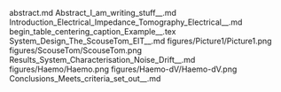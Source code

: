 abstract.md
Abstract_I_am_writing_stuff__.md
Introduction_Electrical_Impedance_Tomography_Electrical__.md
begin_table_centering_caption_Example__.tex
System_Design_The_ScouseTom_EIT__.md
figures/Picture1/Picture1.png
figures/ScouseTom/ScouseTom.png
Results_System_Characterisation_Noise_Drift__.md
figures/Haemo/Haemo.png
figures/Haemo-dV/Haemo-dV.png
Conclusions_Meets_criteria_set_out__.md